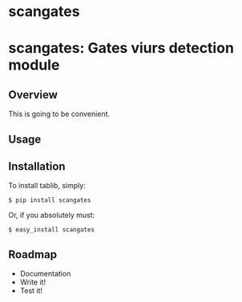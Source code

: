 # scangates

scangates: Gates viurs detection module
===============================================

Overview
-----------------------------------------------
This is going to be convenient.

Usage
-----------------------------------------------

Installation
-----------------------------------------------
To install tablib, simply:

    $ pip install scangates
Or, if you absolutely must:

    $ easy_install scangates

Roadmap
-----------------------------------------------
- Documentation
- Write it!
- Test it!